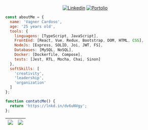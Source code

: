 <div align="center">
  <a href="https://www.linkedin.com/in/vagner-cardos-santos/" target="_blank" rel="external"><img src="https://img.shields.io/badge/LinkedIn-0077B5?style=for-the-badge&logo=linkedin&logoColor=white" alt="Linkedin"></a>
  <a href="https://kadraknb.github.io" target="_blank"><img src="https://img.shields.io/badge/Portfolio-%23000000.svg?style=for-the-badge&logo=firefox&logoColor=#FF7139" alt="Portolio"></a> 
</div>

```JavaScript
const aboutMe = {
  name: 'Vagner Cardoso',
  age: '25 years old',
  tools: {
    linguagens: [TypeScript, JavaScript],
    FrontEnd: [React, Vue, Redux, Bootstrap, DOM, HTML, CSS],
    NodeJs: [Express, SOLID, Joi, JWT, FS],
    Databases: [MySQL, NoSQL],
    Docker: [Dockerfile, Compose],
    tests: [Jest, RTL, Mocha, Chai, Sinon]
  },
  softSkills: [
    'creativity',
    'leadership',
    'organization'
  ]
};

function contatcMe() {
  return 'https://lnkd.in/dv6uNVgy';
};
```

| ![](http://github-profile-summary-cards.vercel.app/api/cards/profile-details?username=kadraknb&theme=github_dark) | ![](http://github-profile-summary-cards.vercel.app/api/cards/stats?username=kadraknb&theme=github_dark) |
| :-: | :-: |

